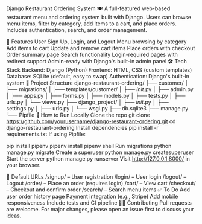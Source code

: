 Django Restaurant Ordering System 🍽
A full-featured web-based restaurant menu and ordering system built with Django. Users can browse menu items, filter by category, add items to a cart, and place orders. Includes authentication, search, and order management.

🚀 Features
User Sign Up, Login, and Logout
Menu browsing by category
Add items to cart
Update and remove cart items
Place orders with checkout
Order summary page
Search functionality
Login-required pages with redirect support
Admin-ready with Django's built-in admin panel
🛠 Tech Stack
Backend: Django (Python)
Frontend: HTML, CSS (custom templates)
Database: SQLite (default, easy to swap)
Authentication: Django's built-in system
📁 Project Structure
django-restaurant-ordering/
├── customer/
│   ├── migrations/
│   ├── templates/customer/
│   ├── _init_.py
│   ├── admin.py
│   ├── apps.py
│   ├── forms.py
│   ├── models.py
│   ├── tests.py
│   ├── urls.py
│   └── views.py
├── django_project/
│   ├── _init_.py
│   ├── settings.py
│   ├── urls.py
│   └── wsgi.py
├── db.sqlite3
├── manage.py
└── Pipfile
🚦 How to Run Locally
Clone the repo
git clone https://github.com/yourusername/django-restaurant-ordering.git
cd django-restaurant-ordering
Install dependencies
pip install -r requirements.txt
If using Pipfile:

pip install pipenv
pipenv install
pipenv shell
Run migrations
python manage.py migrate
Create a superuser
python manage.py createsuperuser
Start the server
python manage.py runserver
Visit http://127.0.0.1:8000/ in your browser.

🔐 Default URLs
/signup/ – User registration
/login/ – User login
/logout/ – Logout
/order/ – Place an order (requires login)
/cart/ – View cart
/checkout/ – Checkout and confirm order
/search/ – Search menu items
✅ To Do
Add user order history page
Payment integration (e.g., Stripe)
Add mobile responsiveness
Include tests and CI pipeline
🧑‍💻 Contributing
Pull requests are welcome. For major changes, please open an issue first to discuss your ideas.

